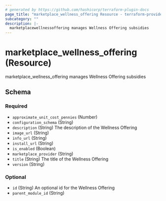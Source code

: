 ```yaml
---
# generated by https://github.com/hashicorp/terraform-plugin-docs
page_title: "marketplace_wellness_offering Resource - terraform-provider-phc"
subcategory: ""
description: |-
  marketplacewellnessoffering manages Wellness Offering subsidies
---
```


# marketplace_wellness_offering (Resource)

marketplace_wellness_offering manages Wellness Offering subsidies



<!-- schema generated by tfplugindocs -->
## Schema

### Required

- `approximate_unit_cost_pennies` (Number)
- `configuration_schema` (String)
- `description` (String) The description of the Wellness Offering
- `image_url` (String)
- `info_url` (String)
- `install_url` (String)
- `is_enabled` (Boolean)
- `marketplace_provider` (String)
- `title` (String) The title of the Wellness Offering
- `version` (String)

### Optional

- `id` (String) An optional id for the Wellness Offering
- `parent_module_id` (String)


